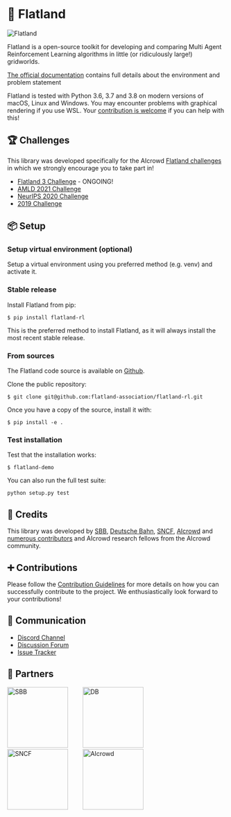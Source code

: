 🚂 Flatland
========

![Flatland](https://i.imgur.com/0rnbSLY.gif)

Flatland is a open-source toolkit for developing and comparing Multi Agent Reinforcement Learning algorithms in little (or ridiculously large!) gridworlds.

[The official documentation](http://flatland.aicrowd.com/) contains full details about the environment and problem statement

Flatland is tested with Python 3.6, 3.7 and 3.8 on modern versions of macOS, Linux and Windows. You may encounter problems with graphical rendering if you use WSL. Your [contribution is welcome](https://flatland.aicrowd.com/misc/contributing.html) if you can help with this!

🏆 Challenges
---

This library was developed specifically for the AIcrowd [Flatland challenges](http://flatland.aicrowd.com/research/top-challenge-solutions.html) in which we strongly encourage you to take part in!

- [Flatland 3 Challenge](https://www.aicrowd.com/challenges/flatland-3) - ONGOING!
- [AMLD 2021 Challenge](https://www.aicrowd.com/challenges/flatland)
- [NeurIPS 2020 Challenge](https://www.aicrowd.com/challenges/neurips-2020-flatland-challenge/)
- [2019 Challenge](https://www.aicrowd.com/challenges/flatland-challenge)

📦 Setup
---

### Setup virtual environment (optional)

Setup a virtual environment using you preferred method (e.g. venv) and activate it.

### Stable release

Install Flatland from pip:

```console
$ pip install flatland-rl
```

This is the preferred method to install Flatland, as it will always install the most recent stable release.

### From sources

The Flatland code source is available on [Github](https://github.com/flatland-association/flatland-rl).

Clone the public repository:

```console
$ git clone git@github.com:flatland-association/flatland-rl.git
```

Once you have a copy of the source, install it with:

```console
$ pip install -e .
```

### Test installation

Test that the installation works:

```console
$ flatland-demo
```

You can also run the full test suite:

```console
python setup.py test
```

👥 Credits
---

This library was developed by [SBB](https://www.sbb.ch/en/), [Deutsche Bahn](https://www.deutschebahn.com/), [SNCF](https://www.sncf.com/en), [AIcrowd](https://www.aicrowd.com/) and [numerous contributors](http://flatland.aicrowd.com/misc/credits.html) and AIcrowd research fellows from the AIcrowd community.

➕ Contributions
---
Please follow the [Contribution Guidelines](https://flatland.aicrowd.com/misc/contributing.html) for more details on how you can successfully contribute to the project. We enthusiastically look forward to your contributions!

💬 Communication
---

* [Discord Channel](https://discord.com/invite/hCR3CZG)
* [Discussion Forum](https://discourse.aicrowd.com/c/neurips-2020-flatland-challenge)
* [Issue Tracker](https://github.com/flatland-association/flatland-rl/issues/)

🔗 Partners
---

<a href="https://sbb.ch" target="_blank" style="margin-right:30px"><img src="https://annpr2020.ch/wp-content/uploads/2020/06/SBB.png" alt="SBB" width="140"/></a>
<a href="https://www.deutschebahn.com/" target="_blank" style="margin-right:30px"><img src="https://i.imgur.com/pjTki15.png" alt="DB"  width="140"/></a>
<a href="https://www.sncf.com/en" target="_blank" style="margin-right:30px"><img src="https://iconape.com/wp-content/png_logo_vector/logo-sncf.png" alt="SNCF"  width="140"/></a>
<a href="https://www.aicrowd.com" target="_blank"><img src="https://i.imgur.com/kBZQGI9.png" alt="AIcrowd"  width="140"/></a>
